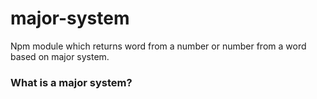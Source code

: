 # major-system
Npm module which returns word from a number or number from a word based on major system.

### What is a major system?
